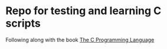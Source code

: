 # Repo for testing and learning C scripts
Following along with the book [The C Programming Language](https://en.wikipedia.org/wiki/The_C_Programming_Language)
